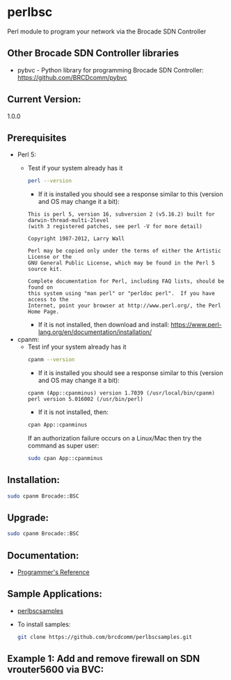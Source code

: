 # perlbsc
Perl module to program your network via the Brocade SDN Controller

## Other Brocade SDN Controller libraries 
* pybvc - Python library for programming Brocade SDN Controller:  https://github.com/BRCDcomm/pybvc 

## Current Version:
1.0.0

## Prerequisites
   - Perl 5: 
       - Test if your system already has it

         ```bash
         perl --version
         ```
          - If it is installed you should see a response similar to this (version and OS may change it a bit):

          ```
          This is perl 5, version 16, subversion 2 (v5.16.2) built for darwin-thread-multi-2level
          (with 3 registered patches, see perl -V for more detail)

          Copyright 1987-2012, Larry Wall

          Perl may be copied only under the terms of either the Artistic License or the
          GNU General Public License, which may be found in the Perl 5 source kit.

          Complete documentation for Perl, including FAQ lists, should be found on
          this system using "man perl" or "perldoc perl".  If you have access to the
          Internet, point your browser at http://www.perl.org/, the Perl Home Page.
          ```
          - If it is not installed, then download and install: https://www.perl-lang.org/en/documentation/installation/ 
   - cpanm:
        - Test inf your system already has it
          ```bash         
          cpanm --version
          ```
          - If it is installed you should see a response similar to this (version and OS may change it a bit):
          ```
          cpanm (App::cpanminus) version 1.7039 (/usr/local/bin/cpanm)
          perl version 5.016002 (/usr/bin/perl)
          ```
          - If it is not installed, then:
          ```bash
          cpan App::cpanminus
          ```
          If an authorization failure occurs on a Linux/Mac then try the command as super user:
          ```bash
          sudo cpan App::cpanminus
          ```

## Installation:
```bash
sudo cpanm Brocade::BSC
```

## Upgrade:
```bash
sudo cpanm Brocade::BSC
```


## Documentation:
   - [Programmer's Reference](http://brcdcomm.github.io/perlbsc/)

## Sample Applications:
   - [perlbscsamples](https://github.com/brcdcomm/perlbscsamples)
   - To install samples:

     ```bash
     git clone https://github.com/brcdcomm/perlbscsamples.git
     ```

## Example 1:  Add and remove firewall on SDN vrouter5600 via BVC:

```perl

```
